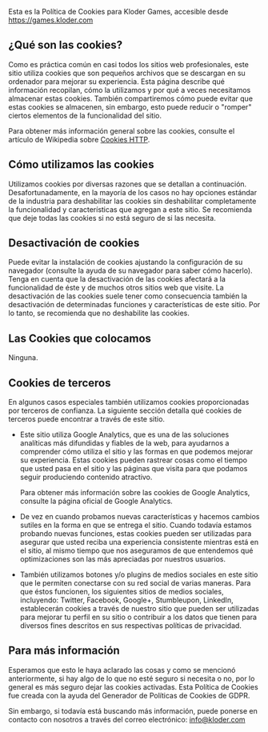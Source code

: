 Esta es la Política de Cookies para Kloder Games, accesible desde
https://games.kloder.com

## ¿Qué son las cookies?

Como es práctica común en casi todos los sitios web profesionales, este sitio
utiliza cookies que son pequeños archivos que se descargan en su ordenador para
mejorar su experiencia. Esta página describe qué información recopilan, cómo la
utilizamos y por qué a veces necesitamos almacenar estas cookies. También
compartiremos cómo puede evitar que estas cookies se almacenen, sin embargo,
esto puede reducir o "romper" ciertos elementos de la funcionalidad del sitio.

Para obtener más información general sobre las cookies, consulte el artículo de
Wikipedia sobre
[Cookies HTTP](https://es.wikipedia.org/wiki/Cookie_(inform%C3%A1tica)).

## Cómo utilizamos las cookies

Utilizamos cookies por diversas razones que se detallan a continuación.
Desafortunadamente, en la mayoría de los casos no hay opciones estándar de la
industria para deshabilitar las cookies sin deshabilitar completamente la
funcionalidad y características que agregan a este sitio. Se recomienda que deje
todas las cookies si no está seguro de si las necesita.

## Desactivación de cookies

Puede evitar la instalación de cookies ajustando la configuración de su
navegador (consulte la ayuda de su navegador para saber cómo hacerlo). Tenga en
cuenta que la desactivación de las cookies afectará a la funcionalidad de éste y
de muchos otros sitios web que visite. La desactivación de las cookies suele
tener como consecuencia también la desactivación de determinadas funciones y
características de este sitio. Por lo tanto, se recomienda que no deshabilite
las cookies.

## Las Cookies que colocamos

Ninguna.

## Cookies de terceros

En algunos casos especiales también utilizamos cookies proporcionadas por
terceros de confianza. La siguiente sección detalla qué cookies de terceros
puede encontrar a través de este sitio.

- Este sitio utiliza Google Analytics, que es una de las soluciones analíticas
  más difundidas y fiables de la web, para ayudarnos a comprender cómo utiliza
  el sitio y las formas en que podemos mejorar su experiencia. Estas cookies
  pueden rastrear cosas como el tiempo que usted pasa en el sitio y las páginas
  que visita para que podamos seguir produciendo contenido atractivo.

  Para obtener más información sobre las cookies de Google Analytics, consulte
  la página oficial de Google Analytics.

- De vez en cuando probamos nuevas características y hacemos cambios sutiles en
  la forma en que se entrega el sitio. Cuando todavía estamos probando nuevas
  funciones, estas cookies pueden ser utilizadas para asegurar que usted reciba
  una experiencia consistente mientras está en el sitio, al mismo tiempo que nos
  aseguramos de que entendemos qué optimizaciones son las más apreciadas por
  nuestros usuarios.

- También utilizamos botones y/o plugins de medios sociales en este sitio que le
  permiten conectarse con su red social de varias maneras. Para que éstos
  funcionen, los siguientes sitios de medios sociales, incluyendo: Twitter,
  Facebook, Google+, Stumbleupon, LinkedIn, establecerán cookies a través de
  nuestro sitio que pueden ser utilizadas para mejorar tu perfil en su sitio o
  contribuir a los datos que tienen para diversos fines descritos en sus
  respectivas políticas de privacidad.

## Para más información

Esperamos que esto le haya aclarado las cosas y como se mencionó anteriormente,
si hay algo de lo que no esté seguro si necesita o no, por lo general es más
seguro dejar las cookies activadas. Esta Política de Cookies fue creada con la
ayuda del Generador de Políticas de Cookies de GDPR.

Sin embargo, si todavía está buscando más información, puede ponerse en contacto
con nosotros a través del correo electrónico:
[info@kloder.com](mailto:info@kloder.com)

